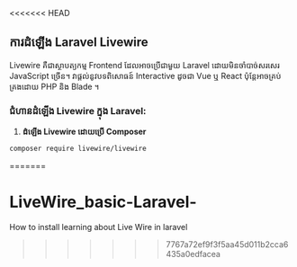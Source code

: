<<<<<<< HEAD
## ការដំឡើង Laravel Livewire

Livewire គឺជាស្ថាបត្យកម្ម Frontend ដែលអាចប្រើជាមួយ Laravel ដោយមិនចាំបាច់សរសេរ JavaScript ច្រើន។ វាផ្តល់នូវបទពិសោធន៍ Interactive ដូចជា Vue ឬ React ប៉ុន្តែអាចគ្រប់គ្រងដោយ PHP និង Blade ។

### ជំហានដំឡើង Livewire ក្នុង Laravel:

1. **ដំឡើង Livewire ដោយប្រើ Composer**

```bash
composer require livewire/livewire
```
=======
# LiveWire_basic-Laravel-
How to install learning about Live Wire in laravel 
>>>>>>> 7767a72ef9f3f5aa45d011b2cca6435a0edfacea
